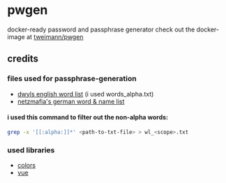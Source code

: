 # pwgen
docker-ready password and passphrase generator
check out the docker-image at [tweimann/pwgen](https://hub.docker.com/r/tweimann/pwgen)

## credits
### files used for passphrase-generation
- [dwyls english word list](https://github.com/dwyl/english-words/) (i used words_alpha.txt)
- [netzmafia's german word & name list](http://www.netzmafia.de/software/wordlists/)
#### i used this command to filter out the non-alpha words: 
```bash
grep -x '[[:alpha:]]*' <path-to-txt-file> > wl_<scope>.txt
```

### used libraries
- [colors](https://www.npmjs.com/package/colors)
- [vue](https://www.npmjs.com/package/vue)
